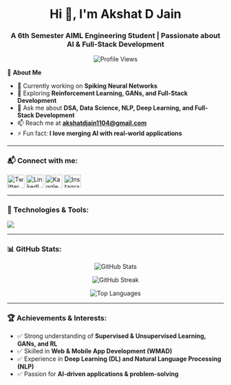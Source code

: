 <h1 align="center">Hi 👋, I'm Akshat D Jain</h1>
<h3 align="center">A 6th Semester AIML Engineering Student | Passionate about AI & Full-Stack Development</h3>

<p align="center">
  <img src="https://komarev.com/ghpvc/?username=akshat-d-jain&label=Profile%20views&color=0e75b6&style=flat" alt="Profile Views" />
</p>

🌟 **About Me**
- 🔭 Currently working on **Spiking Neural Networks**
- 🌱 Exploring **Reinforcement Learning, GANs, and Full-Stack Development**
- 💬 Ask me about **DSA, Data Science, NLP, Deep Learning, and Full-Stack Development**
- 📫 Reach me at **akshatdjain1104@gmail.com**
- ⚡ Fun fact: **I love merging AI with real-world applications**

---

### 📬 Connect with me:
<p align="left">
<a href="https://twitter.com/_aksher" target="blank"><img src="https://raw.githubusercontent.com/rahuldkjain/github-profile-readme-generator/master/src/images/icons/Social/twitter.svg" alt="Twitter" height="30" width="40" /></a>
<a href="https://www.linkedin.com/in/akshat-jain-4b6721260" target="blank"><img src="https://raw.githubusercontent.com/rahuldkjain/github-profile-readme-generator/master/src/images/icons/Social/linked-in-alt.svg" alt="LinkedIn" height="30" width="40" /></a>
<a href="https://kaggle.com/aksher" target="blank"><img src="https://raw.githubusercontent.com/rahuldkjain/github-profile-readme-generator/master/src/images/icons/Social/kaggle.svg" alt="Kaggle" height="30" width="40" /></a>
<a href="https://instagram.com/jainakshat11_" target="blank"><img src="https://raw.githubusercontent.com/rahuldkjain/github-profile-readme-generator/master/src/images/icons/Social/instagram.svg" alt="Instagram" height="30" width="40" /></a>
</p>

---

### 🚀 Technologies & Tools:
<p align="left">
  <img src="https://skillicons.dev/icons?i=python,tensorflow,pytorch,sklearn,numpy,pandas,java,cpp,html,css,js,react,nodejs,mongodb,mysql,gcp,docker,latex" />
</p>

---

### 📊 GitHub Stats:
<p align="center">
  <img src="https://github-readme-stats.vercel.app/api?username=akshat-d-jain&show_icons=true&theme=radical" alt="GitHub Stats" />
</p>

<p align="center">
  <img src="https://github-readme-streak-stats.herokuapp.com/?user=akshat-d-jain&theme=radical" alt="GitHub Streak" />
</p>

<p align="center">
  <img src="https://github-readme-stats.vercel.app/api/top-langs/?username=akshat-d-jain&layout=compact&theme=radical" alt="Top Languages" />
</p>

---

### 🏆 Achievements & Interests:
- ✅ Strong understanding of **Supervised & Unsupervised Learning, GANs, and RL**
- ✅ Skilled in **Web & Mobile App Development (WMAD)**
- ✅ Experience in **Deep Learning (DL) and Natural Language Processing (NLP)**
- ✅ Passion for **AI-driven applications & problem-solving**
